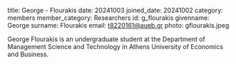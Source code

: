title: George - Flourakis 
date: 20241003
joined_date: 20241002
category: members
member_category: Researchers
id: g_flourakis
givenname: George 
surname: Flourakis 
email: t8220161@aueb.gr 
photo: gflourakis.jpeg

George Flourakis is an undergraduate student at the Department of Management Science and Technology in Athens University of Economics and Business.